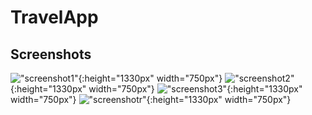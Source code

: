 # TravelApp

## Screenshots

!["screenshot1"](https://github.com/TravelBotDave/TravelApp/blob/master/screenshots/1.png){:height="1330px" width="750px"}
!["screenshot2"](https://github.com/TravelBotDave/TravelApp/blob/master/screenshots/2.png){:height="1330px" width="750px"}
!["screenshot3"](https://github.com/TravelBotDave/TravelApp/blob/master/screenshots/3.png){:height="1330px" width="750px"}
!["screenshotr"](https://github.com/TravelBotDave/TravelApp/blob/master/screenshots/4.png){:height="1330px" width="750px"}
